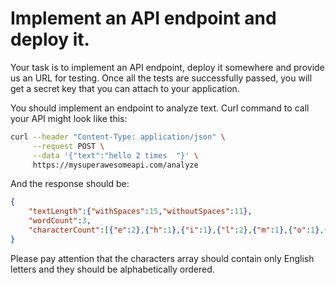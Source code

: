 # Implement an API endpoint and deploy it.

Your task is to implement an API endpoint, deploy it somewhere and provide us an URL for testing. Once all the tests are successfully passed, you will get a secret key that you can attach to your application.

You should implement an endpoint to analyze text. Curl command to call your API might look like this:
```bash
curl --header "Content-Type: application/json" \
     --request POST \
     --data '{"text":"hello 2 times  "}' \
     https://mysuperawesomeapi.com/analyze
```

And the response should be:
```json
{
    "textLength":{"withSpaces":15,"withoutSpaces":11},
    "wordCount":3,
    "characterCount":[{"e":2},{"h":1},{"i":1},{"l":2},{"m":1},{"o":1},{"s":1},{"t":1}]
}
```

Please pay attention that the characters array should contain only English letters and they should be alphabetically ordered.

